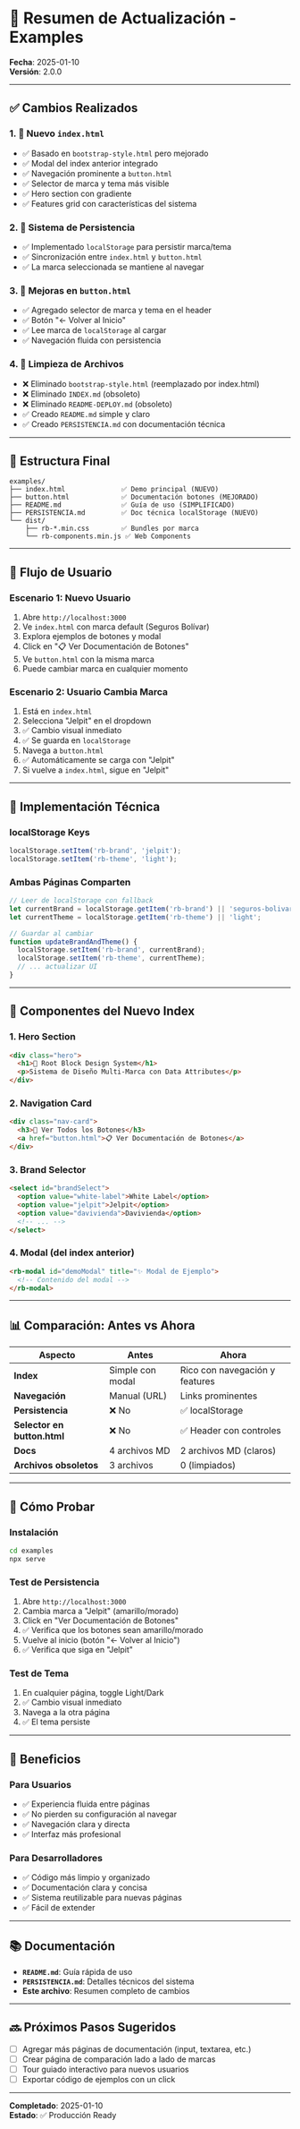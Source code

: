 # 📝 Resumen de Actualización - Examples

**Fecha**: 2025-01-10  
**Versión**: 2.0.0

---

## ✅ Cambios Realizados

### 1. 🔄 Nuevo `index.html`

- ✅ Basado en `bootstrap-style.html` pero mejorado
- ✅ Modal del index anterior integrado
- ✅ Navegación prominente a `button.html`
- ✅ Selector de marca y tema más visible
- ✅ Hero section con gradiente
- ✅ Features grid con características del sistema

### 2. 💾 Sistema de Persistencia

- ✅ Implementado `localStorage` para persistir marca/tema
- ✅ Sincronización entre `index.html` y `button.html`
- ✅ La marca seleccionada se mantiene al navegar

### 3. 🎨 Mejoras en `button.html`

- ✅ Agregado selector de marca y tema en el header
- ✅ Botón "← Volver al Inicio"
- ✅ Lee marca de `localStorage` al cargar
- ✅ Navegación fluida con persistencia

### 4. 🧹 Limpieza de Archivos

- ❌ Eliminado `bootstrap-style.html` (reemplazado por index.html)
- ❌ Eliminado `INDEX.md` (obsoleto)
- ❌ Eliminado `README-DEPLOY.md` (obsoleto)
- ✅ Creado `README.md` simple y claro
- ✅ Creado `PERSISTENCIA.md` con documentación técnica

---

## 📁 Estructura Final

```
examples/
├── index.html              ✅ Demo principal (NUEVO)
├── button.html             ✅ Documentación botones (MEJORADO)
├── README.md               ✅ Guía de uso (SIMPLIFICADO)
├── PERSISTENCIA.md         ✅ Doc técnica localStorage (NUEVO)
└── dist/
    ├── rb-*.min.css        ✅ Bundles por marca
    └── rb-components.min.js ✅ Web Components
```

---

## 🎯 Flujo de Usuario

### Escenario 1: Nuevo Usuario

1. Abre `http://localhost:3000`
2. Ve `index.html` con marca default (Seguros Bolívar)
3. Explora ejemplos de botones y modal
4. Click en "📋 Ver Documentación de Botones"
5. Ve `button.html` con la misma marca
6. Puede cambiar marca en cualquier momento

### Escenario 2: Usuario Cambia Marca

1. Está en `index.html`
2. Selecciona "Jelpit" en el dropdown
3. ✅ Cambio visual inmediato
4. ✅ Se guarda en `localStorage`
5. Navega a `button.html`
6. ✅ Automáticamente se carga con "Jelpit"
7. Si vuelve a `index.html`, sigue en "Jelpit"

---

## 🔧 Implementación Técnica

### localStorage Keys

```javascript
localStorage.setItem('rb-brand', 'jelpit');
localStorage.setItem('rb-theme', 'light');
```

### Ambas Páginas Comparten

```javascript
// Leer de localStorage con fallback
let currentBrand = localStorage.getItem('rb-brand') || 'seguros-bolivar';
let currentTheme = localStorage.getItem('rb-theme') || 'light';

// Guardar al cambiar
function updateBrandAndTheme() {
  localStorage.setItem('rb-brand', currentBrand);
  localStorage.setItem('rb-theme', currentTheme);
  // ... actualizar UI
}
```

---

## 🎨 Componentes del Nuevo Index

### 1. Hero Section

```html
<div class="hero">
  <h1>🎨 Root Block Design System</h1>
  <p>Sistema de Diseño Multi-Marca con Data Attributes</p>
</div>
```

### 2. Navigation Card

```html
<div class="nav-card">
  <h3>🔘 Ver Todos los Botones</h3>
  <a href="button.html">📋 Ver Documentación de Botones</a>
</div>
```

### 3. Brand Selector

```html
<select id="brandSelect">
  <option value="white-label">White Label</option>
  <option value="jelpit">Jelpit</option>
  <option value="davivienda">Davivienda</option>
  <!-- ... -->
</select>
```

### 4. Modal (del index anterior)

```html
<rb-modal id="demoModal" title="✨ Modal de Ejemplo">
  <!-- Contenido del modal -->
</rb-modal>
```

---

## 📊 Comparación: Antes vs Ahora

| Aspecto                     | Antes            | Ahora                          |
| --------------------------- | ---------------- | ------------------------------ |
| **Index**                   | Simple con modal | Rico con navegación y features |
| **Navegación**              | Manual (URL)     | Links prominentes              |
| **Persistencia**            | ❌ No            | ✅ localStorage                |
| **Selector en button.html** | ❌ No            | ✅ Header con controles        |
| **Docs**                    | 4 archivos MD    | 2 archivos MD (claros)         |
| **Archivos obsoletos**      | 3 archivos       | 0 (limpiados)                  |

---

## 🚀 Cómo Probar

### Instalación

```bash
cd examples
npx serve
```

### Test de Persistencia

1. Abre `http://localhost:3000`
2. Cambia marca a "Jelpit" (amarillo/morado)
3. Click en "Ver Documentación de Botones"
4. ✅ Verifica que los botones sean amarillo/morado
5. Vuelve al inicio (botón "← Volver al Inicio")
6. ✅ Verifica que siga en "Jelpit"

### Test de Tema

1. En cualquier página, toggle Light/Dark
2. ✅ Cambio visual inmediato
3. Navega a la otra página
4. ✅ El tema persiste

---

## 🎯 Beneficios

### Para Usuarios

- ✅ Experiencia fluida entre páginas
- ✅ No pierden su configuración al navegar
- ✅ Navegación clara y directa
- ✅ Interfaz más profesional

### Para Desarrolladores

- ✅ Código más limpio y organizado
- ✅ Documentación clara y concisa
- ✅ Sistema reutilizable para nuevas páginas
- ✅ Fácil de extender

---

## 📚 Documentación

- **`README.md`**: Guía rápida de uso
- **`PERSISTENCIA.md`**: Detalles técnicos del sistema
- **Este archivo**: Resumen completo de cambios

---

## 🔜 Próximos Pasos Sugeridos

- [ ] Agregar más páginas de documentación (input, textarea, etc.)
- [ ] Crear página de comparación lado a lado de marcas
- [ ] Tour guiado interactivo para nuevos usuarios
- [ ] Exportar código de ejemplos con un click

---

**Completado**: 2025-01-10  
**Estado**: ✅ Producción Ready
